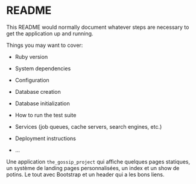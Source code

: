 # README

This README would normally document whatever steps are necessary to get the
application up and running.

Things you may want to cover:

* Ruby version

* System dependencies

* Configuration

* Database creation

* Database initialization

* How to run the test suite

* Services (job queues, cache servers, search engines, etc.)

* Deployment instructions

* ...

Une application `the_gossip_project` qui affiche quelques pages statiques, un système de landing pages personnalisées, un index et un show de potins. Le tout avec Bootstrap et un header qui a les bons liens.